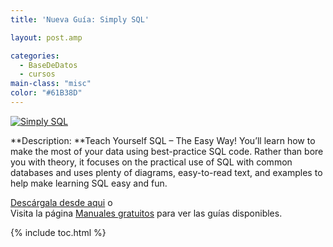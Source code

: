 ```yaml
---
title: 'Nueva Guía: Simply SQL'

layout: post.amp

categories:
  - BaseDeDatos
  - cursos
main-class: "misc"
color: "#61B38D"
---
```

[![Simply SQL][1]][2]  


**Description: **Teach Yourself SQL &#8211; The Easy Way! You&#8217;ll learn how to make the most of your data using best-practice SQL code. Rather than bore you with theory, it focuses on the practical use of SQL with common databases and uses plenty of diagrams, easy-to-read text, and examples to help make learning SQL easy and fun.

[Descárgala desde aqui][2] o  
Visita la página [Manuales gratuitos][3] para ver las guías disponibles.



 [1]: https://lh5.googleusercontent.com/-ZfWCIW0WLzc/TsbiIHxeMpI/AAAAAAAAByg/wbKLITU4u5c/s150/w_sitb13c.gif "Simply SQL"
 [2]: http://elbauldelprogramador.tradepub.com/c/pubRD.mpl?sr=oc&_t=oc:&pc=w_sitb13/prgm.cgi
 [3]: http://bashyc.blogspot.com/p/guias-gratuitas.html

{% include toc.html %}
